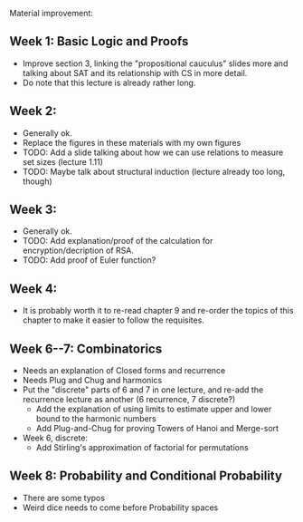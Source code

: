 Material improvement:

## Week 1: Basic Logic and Proofs
- Improve section 3, linking the "propositional cauculus" slides more and
  talking about SAT and its relationship with CS in more detail.
- Do note that this lecture is already rather long.

## Week 2:
- Generally ok.
- Replace the figures in these materials with my own figures
- TODO: Add a slide talking about how we can use relations to measure set sizes (lecture 1.11)
- TODO: Maybe talk about structural induction (lecture already too long, though)

## Week 3:
- Generally ok.
- TODO: Add explanation/proof of the calculation for encryption/decription of RSA.
- TODO: Add proof of Euler function?

## Week 4:
- It is probably worth it to re-read chapter 9 and re-order the topics of this chapter to make it easier to follow the requisites.



## Week 6--7: Combinatorics
- Needs an explanation of Closed forms and recurrence
- Needs Plug and Chug and harmonics
- Put the "discrete" parts of 6 and 7 in one lecture, and re-add the recurrence lecture as another
  (6 recurrence, 7 discrete?)
	- Add the explanation of using limits to estimate upper and lower
	  bound to the harmonic numbers
	- Add Plug-and-Chug for proving Towers of Hanoi and Merge-sort
- Week 6, discrete:
	- Add Stirling's approximation of factorial for permutations

## Week 8: Probability and Conditional Probability
- There are some typos
- Weird dice needs to come before Probability spaces
